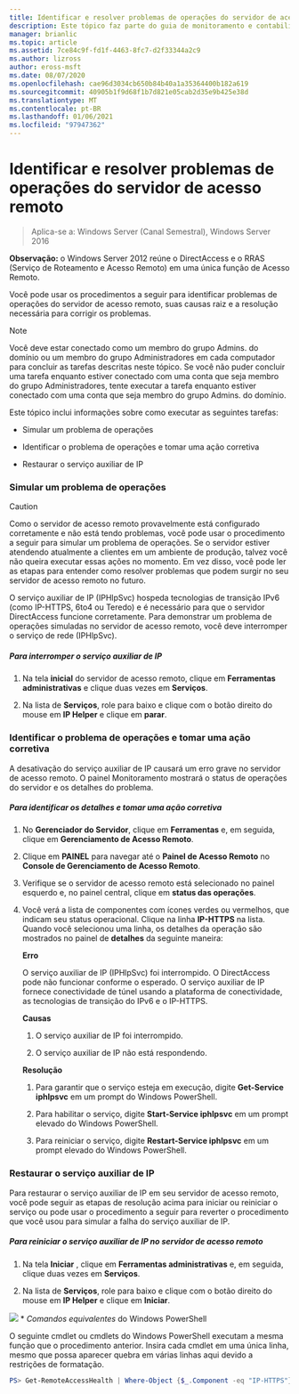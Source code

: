 ```yaml
---
title: Identificar e resolver problemas de operações do servidor de acesso remoto
description: Este tópico faz parte do guia de monitoramento e contabilidade de acesso remoto no Windows Server 2016.
manager: brianlic
ms.topic: article
ms.assetid: 7ce84c9f-fd1f-4463-8fc7-d2f33344a2c9
ms.author: lizross
author: eross-msft
ms.date: 08/07/2020
ms.openlocfilehash: cae96d3034cb650b84b40a1a35364400b182a619
ms.sourcegitcommit: 40905b1f9d68f1b7d821e05cab2d35e9b425e38d
ms.translationtype: MT
ms.contentlocale: pt-BR
ms.lasthandoff: 01/06/2021
ms.locfileid: "97947362"
---
```

# <a name="identify-and-resolve-remote-access-server-operations-problems"></a>Identificar e resolver problemas de operações do servidor de acesso remoto

>Aplica-se a: Windows Server (Canal Semestral), Windows Server 2016

**Observação:** o Windows Server 2012 reúne o DirectAccess e o RRAS (Serviço de Roteamento e Acesso Remoto) em uma única função de Acesso Remoto.

Você pode usar os procedimentos a seguir para identificar problemas de operações do servidor de acesso remoto, suas causas raiz e a resolução necessária para corrigir os problemas.

> [!NOTE]
> Você deve estar conectado como um membro do grupo Admins. do domínio ou um membro do grupo Administradores em cada computador para concluir as tarefas descritas neste tópico. Se você não puder concluir uma tarefa enquanto estiver conectado com uma conta que seja membro do grupo Administradores, tente executar a tarefa enquanto estiver conectado com uma conta que seja membro do grupo Admins. do domínio.

Este tópico inclui informações sobre como executar as seguintes tarefas:

- Simular um problema de operações

- Identificar o problema de operações e tomar uma ação corretiva

- Restaurar o serviço auxiliar de IP

### <a name="simulate-an-operations-issue"></a><a name="BKMK_Simulate"></a>Simular um problema de operações

> [!CAUTION]
> Como o servidor de acesso remoto provavelmente está configurado corretamente e não está tendo problemas, você pode usar o procedimento a seguir para simular um problema de operações. Se o servidor estiver atendendo atualmente a clientes em um ambiente de produção, talvez você não queira executar essas ações no momento. Em vez disso, você pode ler as etapas para entender como resolver problemas que podem surgir no seu servidor de acesso remoto no futuro.

O serviço auxiliar de IP (IPHlpSvc) hospeda tecnologias de transição IPv6 (como IP-HTTPS, 6to4 ou Teredo) e é necessário para que o servidor DirectAccess funcione corretamente. Para demonstrar um problema de operações simuladas no servidor de acesso remoto, você deve interromper o serviço de rede (IPHlpSvc).

##### <a name="to-stop-the-ip-helper-service"></a>Para interromper o serviço auxiliar de IP

1.  Na tela **inicial** do servidor de acesso remoto, clique em **Ferramentas administrativas** e clique duas vezes em **Serviços**.

2.  Na lista de **Serviços**, role para baixo e clique com o botão direito do mouse em **IP Helper** e clique em **parar**.

### <a name="identify-the-operations-issue-and-take-corrective-action"></a><a name="BKMK_Identify"></a>Identificar o problema de operações e tomar uma ação corretiva
A desativação do serviço auxiliar de IP causará um erro grave no servidor de acesso remoto. O painel Monitoramento mostrará o status de operações do servidor e os detalhes do problema.

##### <a name="to-identify-the-details-and-take-corrective-action"></a>Para identificar os detalhes e tomar uma ação corretiva

1.  No **Gerenciador do Servidor**, clique em **Ferramentas** e, em seguida, clique em **Gerenciamento de Acesso Remoto**.

2.  Clique em **PAINEL** para navegar até o **Painel de Acesso Remoto** no **Console de Gerenciamento de Acesso Remoto**.

3.  Verifique se o servidor de acesso remoto está selecionado no painel esquerdo e, no painel central, clique em **status das operações**.

4.  Você verá a lista de componentes com ícones verdes ou vermelhos, que indicam seu status operacional. Clique na linha **IP-HTTPS** na lista. Quando você selecionou uma linha, os detalhes da operação são mostrados no painel de **detalhes** da seguinte maneira:

    **Erro**

    O serviço auxiliar de IP (IPHlpSvc) foi interrompido. O DirectAccess pode não funcionar conforme o esperado. O serviço auxiliar de IP fornece conectividade de túnel usando a plataforma de conectividade, as tecnologias de transição do IPv6 e o IP-HTTPS.

    **Causas**

    1.  O serviço auxiliar de IP foi interrompido.

    2.  O serviço auxiliar de IP não está respondendo.

    **Resolução**

    1.  Para garantir que o serviço esteja em execução, digite **Get-Service iphlpsvc** em um prompt do Windows PowerShell.

    2.  Para habilitar o serviço, digite **Start-Service iphlpsvc** em um prompt elevado do Windows PowerShell.

    3.  Para reiniciar o serviço, digite **Restart-Service iphlpsvc** em um prompt elevado do Windows PowerShell.

### <a name="restore-the-ip-helper-service"></a><a name="BKMK_Restart"></a>Restaurar o serviço auxiliar de IP
Para restaurar o serviço auxiliar de IP em seu servidor de acesso remoto, você pode seguir as etapas de resolução acima para iniciar ou reiniciar o serviço ou pode usar o procedimento a seguir para reverter o procedimento que você usou para simular a falha do serviço auxiliar de IP.

##### <a name="to-restart-the-ip-helper-service-on-the-remote-access-server"></a>Para reiniciar o serviço auxiliar de IP no servidor de acesso remoto

1.  Na tela **Iniciar** , clique em **Ferramentas administrativas** e, em seguida, clique duas vezes em **Serviços**.

2.  Na lista de **Serviços**, role para baixo e clique com o botão direito do mouse em **IP Helper** e clique em **Iniciar**.

![](../../../media/Identify-and-resolve-Remote-Access-server-operations-problems/PowerShellLogoSmall.gif) * *_<em>Comandos equivalentes</em>_* do Windows PowerShell

O seguinte cmdlet ou cmdlets do Windows PowerShell executam a mesma função que o procedimento anterior. Insira cada cmdlet em uma única linha, mesmo que possa aparecer quebra em várias linhas aqui devido a restrições de formatação.

```PowerShell
PS> Get-RemoteAccessHealth | Where-Object {$_.Component -eq "IP-HTTPS"} | Format-List -Property _
```
